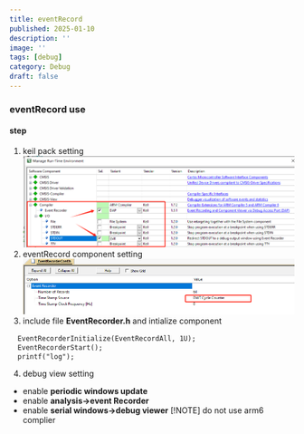 ```yaml
---
title: eventRecord
published: 2025-01-10
description: ''
image: ''
tags: [debug]
category: Debug
draft: false 
---
```

### eventRecord use

#### step
1. keil pack setting
![Image](./demo/packSetting.jpg)
2. eventRecord component setting
![Image](./demo/componentSet.png "icon")
3. include file **EventRecorder.h** and intialize component
```
  EventRecorderInitialize(EventRecordAll, 1U);
  EventRecorderStart();
  printf("log");
```
4. debug view setting
 - enable **periodic windows update**
 - enable **analysis->event Recorder**
 - enable **serial windows->debug viewer**
 [!NOTE] 
    do not use arm6 complier
